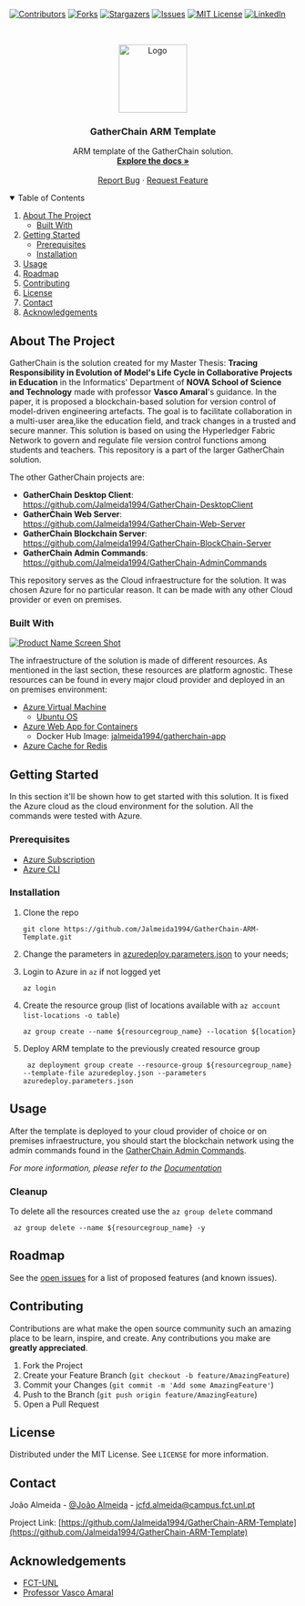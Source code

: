 <!--
*** Thanks for checking out the Best-README-Template. If you have a suggestion
*** that would make this better, please fork the repo and create a pull request
*** or simply open an issue with the tag "enhancement".
*** Thanks again! Now go create something AMAZING! :D
-->



<!-- PROJECT SHIELDS -->
<!--
*** I'm using markdown "reference style" links for readability.
*** Reference links are enclosed in brackets [ ] instead of parentheses ( ).
*** See the bottom of this document for the declaration of the reference variables
*** for contributors-url, forks-url, etc. This is an optional, concise syntax you may use.
*** https://www.markdownguide.org/basic-syntax/#reference-style-links
-->
[![Contributors][contributors-shield]][contributors-url]
[![Forks][forks-shield]][forks-url]
[![Stargazers][stars-shield]][stars-url]
[![Issues][issues-shield]][issues-url]
[![MIT License][license-shield]][license-url]
[![LinkedIn][linkedin-shield]][linkedin-url]



<!-- PROJECT LOGO -->
<br />
<p align="center">
  <a href="https://github.com/Jalmeida1994/GatherChain-ARM-Template">
    <img src="images/Logo-02.png" alt="Logo" width="120">
  </a>

  <h3 align="center">GatherChain ARM Template</h3>

  <p align="center">
    ARM template of the GatherChain solution.
    <br />
    <a href="https://github.com/Jalmeida1994/GatherChain-ARM-Template/blob/master/README.md"><strong>Explore the docs »</strong></a>
    <br />
    <br />
    <a href="https://github.com/Jalmeida1994/GatherChain-ARM-Template/issues">Report Bug</a>
    ·
    <a href="https://github.com/Jalmeida1994/GatherChain-ARM-Template/issues">Request Feature</a>
  </p>
</p>



<!-- TABLE OF CONTENTS -->
<details open="open">
  <summary>Table of Contents</summary>
  <ol>
    <li>
      <a href="#about-the-project">About The Project</a>
      <ul>
        <li><a href="#built-with">Built With</a></li>
      </ul>
    </li>
    <li>
      <a href="#getting-started">Getting Started</a>
      <ul>
        <li><a href="#prerequisites">Prerequisites</a></li>
        <li><a href="#installation">Installation</a></li>
      </ul>
    </li>
    <li><a href="#usage">Usage</a></li>
    <li><a href="#roadmap">Roadmap</a></li>
    <li><a href="#contributing">Contributing</a></li>
    <li><a href="#license">License</a></li>
    <li><a href="#contact">Contact</a></li>
    <li><a href="#acknowledgements">Acknowledgements</a></li>
  </ol>
</details>



<!-- ABOUT THE PROJECT -->
## About The Project

GatherChain is the solution created for my Master Thesis: __Tracing Responsibility in Evolution of Model's Life Cycle in Collaborative Projects in Education__ in the Informatics' Department of __NOVA School of Science and Technology__ made with professor __Vasco Amaral__'s guidance.
In the paper, it is proposed a blockchain-based solution for version control of model-driven engineering artefacts.  The goal is to facilitate collaboration in a multi-user area,like the education field, and track changes in a trusted and secure manner. This solution is based on using the Hyperledger Fabric Network to govern and regulate file version control functions among students and teachers.
This repository is a part of the larger GatherChain solution.

The other GatherChain projects are:
* __GatherChain Desktop Client__: https://github.com/Jalmeida1994/GatherChain-DesktopClient
* __GatherChain Web Server__: https://github.com/Jalmeida1994/GatherChain-Web-Server
* __GatherChain Blockchain Server__: https://github.com/Jalmeida1994/GatherChain-BlockChain-Server
* __GatherChain Admin Commands__: https://github.com/Jalmeida1994/GatherChain-AdminCommands

This repository serves as the Cloud infraestructure for the solution. It was chosen Azure for no particular reason. It can be made with any other Cloud provider or even on premises.

### Built With

[![Product Name Screen Shot][product-screenshot]](images/arm-template.png)

The infraestructure of the solution is made of different resources. As mentioned in the last section, these resources are platform agnostic. These resources can be found in every major cloud provider and deployed in an on premises environment:
* [Azure Virtual Machine](https://azure.microsoft.com/en-us/services/virtual-machines/)
  * [Ubuntu OS](https://ubuntu.com/azure)
* [Azure Web App for Containers](https://azure.microsoft.com/en-us/services/app-service/containers/)
  * Docker Hub Image: [jalmeida1994/gatherchain-app](https://hub.docker.com/repository/docker/jalmeida1994/gatherchain-app)
* [Azure Cache for Redis](https://azure.microsoft.com/en-us/services/cache/)


<!-- GETTING STARTED -->
## Getting Started

In this section it'll be shown how to get started with this solution. It is fixed the Azure cloud as the cloud environment for the solution. All the commands were tested with Azure.
### Prerequisites

* [Azure Subscription](https://docs.microsoft.com/en-us/azure/cost-management-billing/manage/create-subscription)
* [Azure CLI](https://docs.microsoft.com/en-us/cli/azure/install-azure-cli)

### Installation

1. Clone the repo
   ```
   git clone https://github.com/Jalmeida1994/GatherChain-ARM-Template.git
   ```
2. Change the parameters in [azuredeploy.parameters.json](https://github.com/Jalmeida1994/GatherChain-ARM-Template/blob/master/azuredeploy.parameters.json) to your needs;

4. Login to Azure in `az` if not logged yet
   ```
   az login
   ```
5. Create the resource group (list of locations available with `az account list-locations -o table`)
   ```
   az group create --name ${resourcegroup_name} --location ${location}
   ```
6. Deploy ARM template to the previously created resource group
   ```
    az deployment group create --resource-group ${resourcegroup_name} --template-file azuredeploy.json --parameters azuredeploy.parameters.json
   ```
   

<!-- USAGE EXAMPLES -->
## Usage

After the template is deployed to your cloud provider of choice or on premises infraestructure, you should start the blockchain network using the admin commands found in the [GatherChain Admin Commands](https://github.com/Jalmeida1994/GatherChain-AdminCommands).

_For more information, please refer to the [Documentation](https://github.com/Jalmeida1994/GatherChain-AdminCommands/blob/master/README.md)_


<!-- USAGE EXAMPLES -->
### Cleanup

To delete all the resources created use the `az group delete` command
   ```
    az group delete --name ${resourcegroup_name} -y
   ```


<!-- ROADMAP -->
## Roadmap

See the [open issues](https://github.com/Jalmeida1994/GatherChain-ARM-Template/issues) for a list of proposed features (and known issues).



<!-- CONTRIBUTING -->
## Contributing

Contributions are what make the open source community such an amazing place to be learn, inspire, and create. Any contributions you make are **greatly appreciated**.

1. Fork the Project
2. Create your Feature Branch (`git checkout -b feature/AmazingFeature`)
3. Commit your Changes (`git commit -m 'Add some AmazingFeature'`)
4. Push to the Branch (`git push origin feature/AmazingFeature`)
5. Open a Pull Request



<!-- LICENSE -->
## License

Distributed under the MIT License. See `LICENSE` for more information.



<!-- CONTACT -->
## Contact

João Almeida - [@João Almeida](https://www.linkedin.com/in/jo%C3%A3o-almeida-525476125/) - jcfd.almeida@campus.fct.unl.pt

Project Link: [https://github.com/Jalmeida1994/GatherChain-ARM-Template](https://github.com/Jalmeida1994/GatherChain-ARM-Template)



<!-- ACKNOWLEDGEMENTS -->
## Acknowledgements
* [FCT-UNL](https://www.fct.unl.pt/)
* [Professor Vasco Amaral](https://docentes.fct.unl.pt/vma/)


<!-- MARKDOWN LINKS & IMAGES -->
<!-- https://www.markdownguide.org/basic-syntax/#reference-style-links -->
[contributors-shield]: https://img.shields.io/github/contributors/Jalmeida1994/GatherChain-ARM-Template.svg?style=for-the-badge
[contributors-url]: https://github.com/Jalmeida1994/GatherChain-ARM-Template/graphs/contributors
[forks-shield]: https://img.shields.io/github/forks/Jalmeida1994/GatherChain-ARM-Template.svg?style=for-the-badge
[forks-url]: https://github.com/Jalmeida1994/GatherChain-ARM-Template/network/members
[stars-shield]: https://img.shields.io/github/stars/Jalmeida1994/GatherChain-ARM-Template.svg?style=for-the-badge
[stars-url]: https://github.com/Jalmeida1994/GatherChain-ARM-Template/stargazers
[issues-shield]: https://img.shields.io/github/issues/Jalmeida1994/GatherChain-ARM-Template.svg?style=for-the-badge
[issues-url]: https://github.com/Jalmeida1994/GatherChain-ARM-Template/issues
[license-shield]: https://img.shields.io/github/license/Jalmeida1994/GatherChain-ARM-Template.svg?style=for-the-badge
[license-url]: https://github.com/Jalmeida1994/GatherChain-ARM-Template/blob/master/LICENSE.txt
[linkedin-shield]: https://img.shields.io/badge/-LinkedIn-black.svg?style=for-the-badge&logo=linkedin&colorB=555
[linkedin-url]: https://www.linkedin.com/in/jo%C3%A3o-almeida-525476125/
[product-screenshot]: images/arm-template.png

